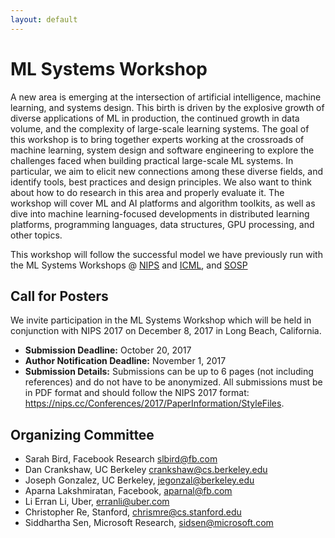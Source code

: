 ```yaml
---
layout: default
---
```


# ML Systems Workshop

A new area is emerging at the intersection of artificial intelligence, machine learning, and systems design. This birth is driven by the explosive growth of diverse applications of ML in production, the continued growth in data volume, and the complexity of large-scale learning systems. The goal of this workshop is to bring together experts working at the crossroads of machine learning, system design and software engineering to explore the challenges faced when building practical large-scale ML systems. In particular, we aim to elicit new connections among these diverse fields, and identify tools, best practices and design principles. We also want to think about how to do research in this area and properly evaluate it. The workshop will cover ML and AI platforms and algorithm toolkits, as well as dive into machine learning-focused developments in distributed learning platforms, programming languages, data structures, GPU processing, and other topics.

This workshop will follow the successful model we have previously run with the ML Systems Workshops @ [NIPS](https://sites.google.com/site/mlsysnips2016/) and [ICML](https://sites.google.com/site/mlsys2016/), and [SOSP](http://learningsys.org/sosp17/)

## Call for Posters

We invite participation in the ML Systems Workshop which will be held in conjunction with NIPS 2017 on December 8, 2017 in Long Beach, California.

* **Submission Deadline:** October 20, 2017
* **Author Notification Deadline:** November 1, 2017
* **Submission Details:** Submissions can be up to 6 pages (not including references) and do not have to be anonymized.  All submissions must be in PDF format and should follow the NIPS 2017 format: https://nips.cc/Conferences/2017/PaperInformation/StyleFiles.


## Organizing Committee
+ Sarah Bird, Facebook Research <slbird@fb.com>
+ Dan Crankshaw, UC Berkeley <crankshaw@cs.berkeley.edu>
+ Joseph Gonzalez, UC Berkeley, <jegonzal@berkeley.edu>
+ Aparna Lakshmiratan, Facebook, <aparnal@fb.com>
+ Li Erran Li, Uber, <erranli@uber.com>
+ Christopher Re, Stanford, <chrismre@cs.stanford.edu>
+ Siddhartha Sen, Microsoft Research, <sidsen@microsoft.com>

